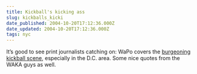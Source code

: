 ```yaml
---
title: Kickball's kicking ass
slug: kickballs_kicki
date_published: 2004-10-20T17:12:36.000Z
date_updated: 2004-10-20T17:12:36.000Z
tags: nyc
---
```


It’s good to see print journalists catching on: WaPo covers the [burgeoning kickball scene](http://www.washingtonpost.com/wp-dyn/articles/A43319-2004Oct18.html?sub=AR), especially in the D.C. area. Some nice quotes from the WAKA guys as well.
